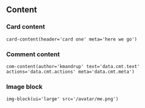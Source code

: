 Content
-------

### Card content

`card-content(header='card one' meta='here we go')`

### Comment content

`com-content(author='kmandrup' text='data.cmt.text' actions='data.cmt.actions' meta='data.cmt.meta')`

### Image block

`img-block(ui='large' src='/avatar/me.png')`
